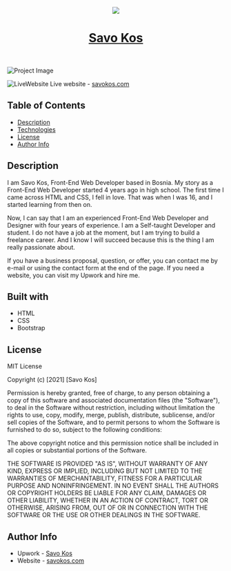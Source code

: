 <p align="center"><a href="https://savokos.com" target="_blank" rel="noopener noreferrer"><img src="https://res.cloudinary.com/dicynt7ms/image/upload/v1630438156/important/logo_zeftan.png"></a></p>
<h1 align="center"><a href="https://savokos.com" target="_blank" rel="noopener noreferrer">Savo Kos</a></h1>

<br>

![Project Image](https://res.cloudinary.com/dicynt7ms/image/upload/v1630439985/important/screencapture-savokos-2021-08-31-21_58_46_1_ucgnjt.png)
<br>

![LiveWebsite](https://res.cloudinary.com/dicynt7ms/image/upload/w_20,h_20/v1630442590/important/NicePng_website-png_187940_pizwnr.png) <span>Live website - <a href="https://savokos.com" target="_blank" rel="noopener noreferrer"> savokos.com</a></span>

## Table of Contents

- [Description](#description)
- [Technologies](#technologies)
- [License](#license)
- [Author Info](#author-info)

## Description

I am Savo Kos, Front-End Web Developer based in Bosnia.
My story as a Front-End Web Developer started 4 years ago in high school. The first time I came across HTML and CSS, I fell in love. That was when I was 16, and I started learning from then on.

Now, I can say that I am an experienced Front-End Web Developer and Designer with four years of experience. I am a Self-taught Developer and student. I do not have a job at the moment, but I am trying to build a freelance career. And I know I will succeed because this is the thing I am really passionate about.

If you have a business proposal, question, or offer, you can contact me by e-mail or using the contact form at the end of the page. If you need a website, you can visit my Upwork and hire me.

## Built with

- HTML
- CSS
- Bootstrap

## License

MIT License

Copyright (c) [2021] [Savo Kos]

Permission is hereby granted, free of charge, to any person obtaining a copy
of this software and associated documentation files (the "Software"), to deal
in the Software without restriction, including without limitation the rights
to use, copy, modify, merge, publish, distribute, sublicense, and/or sell
copies of the Software, and to permit persons to whom the Software is
furnished to do so, subject to the following conditions:

The above copyright notice and this permission notice shall be included in all
copies or substantial portions of the Software.

THE SOFTWARE IS PROVIDED "AS IS", WITHOUT WARRANTY OF ANY KIND, EXPRESS OR
IMPLIED, INCLUDING BUT NOT LIMITED TO THE WARRANTIES OF MERCHANTABILITY,
FITNESS FOR A PARTICULAR PURPOSE AND NONINFRINGEMENT. IN NO EVENT SHALL THE
AUTHORS OR COPYRIGHT HOLDERS BE LIABLE FOR ANY CLAIM, DAMAGES OR OTHER
LIABILITY, WHETHER IN AN ACTION OF CONTRACT, TORT OR OTHERWISE, ARISING FROM,
OUT OF OR IN CONNECTION WITH THE SOFTWARE OR THE USE OR OTHER DEALINGS IN THE
SOFTWARE.

## Author Info

- Upwork - [Savo Kos](https://links.savokos.com/upwork)
- Website - [savokos.com](https://savokos.com)

